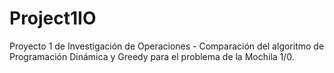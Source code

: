 # Project1IO
Proyecto 1 de Investigación de Operaciones - Comparación del algoritmo de Programación Dinámica y Greedy para el problema de la Mochila 1/0.
